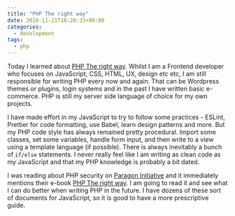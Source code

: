 ```yaml
---
title: "PHP The right way"
date: 2018-11-21T16:28:33+00:00
categories:
  - development
tags:
  - php
---
```


Today I learned about [PHP The right way](https://phptherightway.com/). Whilst I am a Frontend developer who focuses on JavaScript, CSS, HTML, UX, design etc etc, I am still responsible for writing PHP every now and again. That can be Wordpress themes or plugins, login systems and in the past I have written basic e-commerce. PHP is still my server side language of choice for my own projects.

I have made effort in my JavaScript to try to follow some practices - ESLint, Prettier for code formatting, use Babel, learn design patterns and more. But my PHP code style has always remained pretty procedural. Import some classes, set some variables, handle form input, and then write to a view using a template language (if possible). There is always inevitably a bunch of `if/else` statements. I never really feel like I am writing as clean code as my JavaScript and that my PHP knowledge is probably a bit dated.
<!--more-->

I was reading about PHP security on [Paragon Initiative](https://paragonie.com/blog/2017/12/2018-guide-building-secure-php-software) and it immediately mentions their e-book [PHP The right way](https://phptherightway.com/). I am going to read it and see what I can do better when writing PHP in the future. I have dozens of these sort of documents for JavaScript, so it is good to have a more prescriptive guide.

